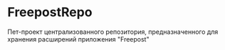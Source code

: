 # FreepostRepo
Пет-проект централизованного репозитория, предназначенного для хранения расширений приложения "Freepost"
